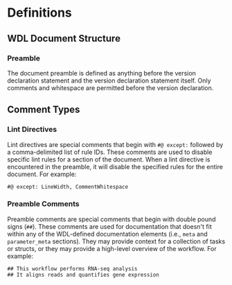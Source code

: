 # Definitions

## WDL Document Structure

### Preamble

The document preamble is defined as anything before the version declaration statement and the version declaration statement itself. Only comments and whitespace are permitted before the version declaration.

## Comment Types

### Lint Directives

Lint directives are special comments that begin with `#@ except:` followed by a comma-delimited list of rule IDs. These comments are used to disable specific lint rules for a section of the document. When a lint directive is encountered in the preamble, it will disable the specified rules for the entire document. For example:

```wdl
#@ except: LineWidth, CommentWhitespace
```

### Preamble Comments

Preamble comments are special comments that begin with double pound signs (`##`). These comments are used for documentation that doesn't fit within any of the WDL-defined documentation elements (i.e., `meta` and `parameter_meta` sections). They may provide context for a collection of tasks or structs, or they may provide a high-level overview of the workflow. For example:

```wdl
## This workflow performs RNA-seq analysis
## It aligns reads and quantifies gene expression
```
